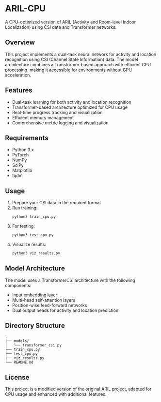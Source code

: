 # ARIL-CPU

A CPU-optimized version of ARIL (Activity and Room-level Indoor Localization) using CSI data and Transformer networks.

## Overview

This project implements a dual-task neural network for activity and location recognition using CSI (Channel State Information) data. The model architecture combines a Transformer-based approach with efficient CPU processing, making it accessible for environments without GPU acceleration.

## Features

- Dual-task learning for both activity and location recognition
- Transformer-based architecture optimized for CPU usage
- Real-time progress tracking and visualization
- Efficient memory management
- Comprehensive metric logging and visualization

## Requirements

- Python 3.x
- PyTorch
- NumPy
- SciPy
- Matplotlib
- tqdm

## Usage

1. Prepare your CSI data in the required format
2. Run training:
   ```bash
   python3 train_cpu.py
   ```
3. For testing:
   ```bash
   python3 test_cpu.py
   ```
4. Visualize results:
   ```bash
   python3 viz_results.py
   ```

## Model Architecture

The model uses a TransformerCSI architecture with the following components:
- Input embedding layer
- Multi-head self-attention layers
- Position-wise feed-forward networks
- Dual output heads for activity and location prediction

## Directory Structure

```
.
├── models/
│   └── transformer_csi.py
├── train_cpu.py
├── test_cpu.py
├── viz_results.py
└── README.md
```

## License

This project is a modified version of the original ARIL project, adapted for CPU usage and enhanced with additional features.

